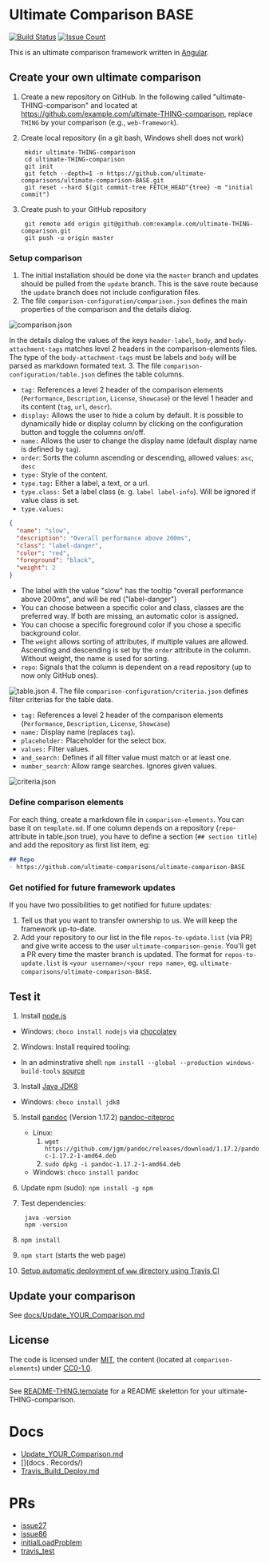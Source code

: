 # Ultimate Comparison BASE

[![Build Status](https://travis-ci.org/ultimate-comparisons/ultimate-comparison-BASE.svg?branch=master)](https://travis-ci.org/ultimate-comparisons/ultimate-comparison-BASE)
[![Issue Count](https://codeclimate.com/github/ultimate-comparisons/ultimate-comparison-BASE/badges/issue_count.svg)](https://codeclimate.com/github/ultimate-comparisons/ultimate-comparison-BASE)

This is an ultimate comparison framework written in [Angular](https://angular.io/).

## Create your own ultimate comparison 
1. Create a new repository on GitHub. In the following called "ultimate-THING-comparison" and located at https://github.com/example.com/ultimate-THING-comparison, replace `THING` by your comparison (e.g., `web-framework`).
2. Create local repository (in a git bash, Windows shell does not work)

        mkdir ultimate-THING-comparison
        cd ultimate-THING-comparison
        git init
        git fetch --depth=1 -n https://github.com/ultimate-comparisons/ultimate-comparison-BASE.git
        git reset --hard $(git commit-tree FETCH_HEAD^{tree} -m "initial commit")

3. Create push to your GitHub repository
        
        git remote add origin git@github.com:example.com/ultimate-THING-comparison.git
        git push -u origin master
        
### Setup comparison
1. The initial installation should be done via the `master` branch and updates should be pulled from the `update` branch.
This is the save route because the `update` branch does not include configuration files.
2. The file `comparison-configuration/comparison.json` defines the main properties of the comparison and the details dialog.
  
  ![comparison.json](https://cdn.rawgit.com/ultimate-comparisons/ultimate-comparison-BASE/master/media/comparison.svg)
  
  In the details dialog the values of the keys `header-label`, `body`, and `body-attachment-tags` matches level 2 headers in the comparison-elements files. The type of the `body-attachment-tags` must be labels and `body` will be parsed as markdown formated text. 
3. The file `comparison-configuration/table.json` defines the table columns. 
  - `tag:` References a level 2 header of the comparison elements (`Performance`, `Description`, `License`, `Showcase`) or the level 1 header and its content (`tag`, `url`, `descr`).
  - `display:` Allows the user to hide a colum by default. It is possible to dynamically hide or display column by clicking on the configuration button and toggle the columns on/off.
  - `name:` Allows the user to change the display name (default display name is defined by `tag`).
  - `order`: Sorts the column ascending or descending, allowed values: `asc`, `desc`
  - `type:` Style of the content.
  - `type.tag:` Either a label, a text, or a url. 
  - `type.class:` Set a label class (e. g. `label label-info`). Will be ignored if value class is set.
  - `type.values:`
  ```json
  {
    "name": "slow",
    "description": "Overall performance above 200ms",
    "class": "label-danger",
    "color": "red",
    "foreground": "black",
    "weight": 2
  }
  ```
  - The label with the value "slow" has the tooltip "overall performance above 200ms", and will be red ("label-danger")
  - You can choose between a specific color and class, classes are the preferred way. If both are missing, an automatic color is assigned.
  - You can choose a specific foreground color if you chose a specific background color.
  - The `weight` allows sorting of attributes, if multiple values are allowed. Ascending and descending is set by the `order` attribute in the column. Without weight, the name is used for sorting.
  - `repo`: Signals that the column is dependent on a read repository (up to now only GitHub ones).

  ![table.json](https://cdn.rawgit.com/ultimate-comparisons/ultimate-comparison-BASE/master/media/table.svg) 
4. The file `comparison-configuration/criteria.json` defines filter criterias for the table data.
  - `tag:` References a level 2 header of the comparison elements (`Performance`, `Description`, `License`, `Showcase`)
  - `name:` Display name (replaces `tag`).
  - `placeholder:` Placeholder for the select box.
  - `values:` Filter values.
  - `and_search:` Defines if all filter value must match or at least one.
  - `number_search`: Allow range searches. Ignores given values.

  ![criteria.json](https://cdn.rawgit.com/ultimate-comparisons/ultimate-comparison-BASE/master/media/criteria.svg)       
        

### Define comparison elements
For each thing, create a markdown file in `comparison-elements`.
You can base it on `template.md`.
If one column depends on a repository (`repo`-attribute in table.json true), you have to define a section (`## section title`) and add the repository as first list item, eg:

```markdown
## Repo
- https://github.com/ultimate-comparisons/ultimate-comparison-BASE
```

### Get notified for future framework updates
If you have two possibilities to get notified for future updates:
1. Tell us that you want to transfer ownership to us. We will keep the framework up-to-date.
2. Add your repository to our list in the file `repos-to-update.list` (via PR) and give write access to the user `ultimate-comparison-genie`. You'll get a PR every time the master branch is updated.
   The format for `repos-to-update.list` is `<your username>/<your repo name>`, eg. `ultimate-comparisons/ultimate-comparison-BASE`.

## Test it
1. Install [node.js](https://nodejs.org/en/)
  - Windows: `choco install nodejs` via [chocolatey](https://chocolatey.org/)
2. Windows: Install required tooling:
  - In an adminstrative shell: `npm install --global --production windows-build-tools` [source](https://github.com/nodejs/node-gyp#option-1)
3. Install [Java JDK8](http://www.oracle.com/technetwork/java/javase/downloads/jdk8-downloads-2133151.html)
  - Windows: `choco install jdk8`
5. Install [pandoc](http://pandoc.org/installing.html) (Version 1.17.2) [pandoc-citeproc](https://hackage.haskell.org/package/pandoc-citeproc)
   - Linux:
     1. `wget https://github.com/jgm/pandoc/releases/download/1.17.2/pandoc-1.17.2-1-amd64.deb`
     2. `sudo dpkg -i pandoc-1.17.2-1-amd64.deb`
   - Windows: `choco install pandoc`
6. Update npm (sudo): `npm install -g npm`
7. Test dependencies:

        java -version
        npm -version

8. `npm install`
9. `npm start` (starts the web page)
10. [Setup automatic deployment of `www` directory using Travis CI](docs/Travis_Build_Deploy.md)

## Update your comparison

See [docs/Update_YOUR_Comparison.md](docs/Update_YOUR_Comparison.md)

## License

The code is licensed under [MIT], the content (located at `comparison-elements`) under [CC0-1.0].

  [CC0-1.0]: https://creativecommons.org/publicdomain/zero/1.0/

<hr />

See [README-THING.template](https://github.com/ultimate-comparisons/ultimate-comparison-BASE/blob/master/README-THING.template.md) for a README skeletton for your ultimate-THING-comparison.

  [MIT]: https://opensource.org/licenses/MIT
  [CC-BY-SA-4.0]: http://creativecommons.org/licenses/by-sa/4.0/
# Docs
- [Update_YOUR_Comparison.md](docs/Update_YOUR_Comparison.md)
- [](docs
.
Records/)
- [Travis_Build_Deploy.md](docs/Travis_Build_Deploy.md)

# PRs
- [issue27](prs/issue27)
- [issue86](prs/issue86)
- [initialLoadProblem](prs/initialLoadProblem)
- [travis_test](prs/travis_test)
